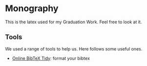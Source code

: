 # Monography

This is the latex used for my Graduation Work. Feel free to look at it.

## Tools 

We used a range of tools to help us. Here follows some useful ones.

- [Online BibTeX Tidy](https://flamingtempura.github.io/bibtex-tidy/): format your bibtex

